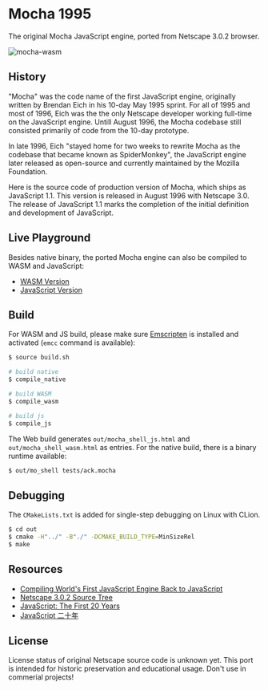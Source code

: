 # Mocha 1995
The original Mocha JavaScript engine, ported from Netscape 3.0.2 browser.

![mocha-wasm](./blog/mocha-wasm.png)

## History
"Mocha" was the code name of the first JavaScript engine, originally written by Brendan Eich in his 10-day May 1995 sprint. For all of 1995 and most of 1996, Eich was the the only Netscape developer working full-time on the JavaScript engine. Untill August 1996, the Mocha codebase still consisted primarily of code from the 10-day prototype.

In late 1996, Eich "stayed home for two weeks to rewrite Mocha as the codebase that became known as SpiderMonkey", the JavaScript engine later released as open-source and currently maintained by the Mozilla Foundation.

Here is the source code of production version of Mocha, which ships as JavaScript 1.1. This version is released in August 1996 with Netscape 3.0. The release of JavaScript 1.1 marks the completion of the initial definition and development of JavaScript.

## Live Playground
Besides native binary, the ported Mocha engine can also be compiled to WASM and JavaScript:

* [WASM Version](https://mocha1995.js.org)
* [JavaScript Version](https://mocha1995.js.org#js)

## Build
For WASM and JS build, please make sure [Emscripten](https://emscripten.org/docs/getting_started/downloads.html) is installed and activated (`emcc` command is available):

``` sh
$ source build.sh

# build native
$ compile_native

# build WASM
$ compile_wasm

# build js
$ compile_js
```

The Web build generates `out/mocha_shell_js.html` and `out/mocha_shell_wasm.html` as entries. For the native build, there is a binary runtime available:

``` sh
$ out/mo_shell tests/ack.mocha
```

## Debugging
The `CMakeLists.txt` is added for single-step debugging on Linux with CLion.

``` sh
$ cd out
$ cmake -H"../" -B"./" -DCMAKE_BUILD_TYPE=MinSizeRel
$ make
```

## Resources
* [Compiling World's First JavaScript Engine Back to JavaScript](./blog/about.md)
* [Netscape 3.0.2 Source Tree](https://archive.org/details/netscape-communicator-3-0-2-source)
* [JavaScript: The First 20 Years](https://doi.org/10.1145/3386327)
* [JavaScript 二十年](https://cn.history.js.org/)

## License
License status of original Netscape source code is unknown yet. This port is intended for historic preservation and educational usage. Don't use in commerial projects!
